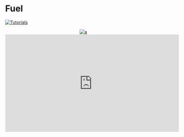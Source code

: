 # Fuel

[![Tutorials](https://img.youtube.com/vi/rSXNd-6rhQk/0.jpg)](https://www.youtube.com/watch?v=rSXNd-6rhQk)

<div align="center">
  <a href="https://www.youtube.com/watch?v=rSXNd-6rhQk"><img src="https://img.youtube.com/vi/rSXNd-6rhQk/0.jpg" alt="a"></a>
   <iframe width="560" height="315"
src="https://www.youtube.com/embed/MUQfKFzIOeU" 
frameborder="0" 
allow="accelerometer; autoplay; encrypted-media; gyroscope; picture-in-picture" 
allowfullscreen></iframe>
</div>

